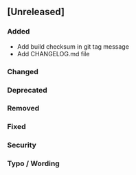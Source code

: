 ## [Unreleased]
### Added
- Add build checksum in git tag message
- Add CHANGELOG.md file
### Changed
### Deprecated
### Removed
### Fixed
### Security
### Typo / Wording
